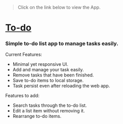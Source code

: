 > Click on the link below to view the App.

# [To-do](https://ishi-ca.github.io/to-do/)
### Simple to-do list app to manage tasks easily.

Current Features:
* Minimal yet responsive UI.
* Add and manage your task easily.
* Remove tasks that have been finished.
* Save to-do items to local storage.
* Task persist even after reloading the web app.

Features to add:
* Search tasks through the to-do list.
* Edit a list item without removing it.
* Rearrange to-do items.